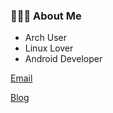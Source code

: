 ### 🦸🏻‍♂️  About Me

- Arch User
- Linux Lover
- Android Developer

 [Email](black1201wk@outlook.com)

 [Blog](https://www.lilkon.cn/)
